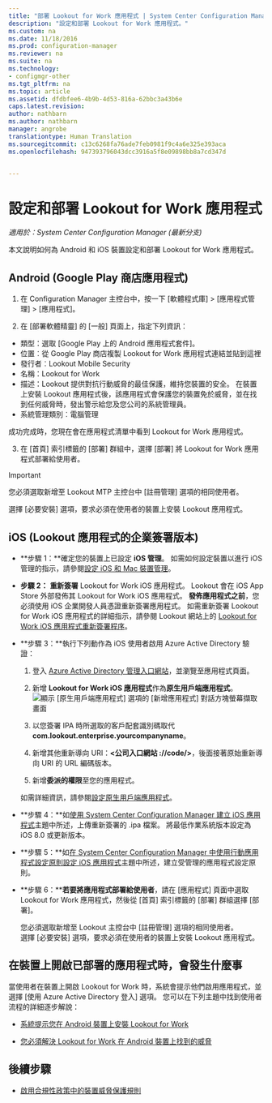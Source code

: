 ```yaml
---
title: "部署 Lookout for Work 應用程式 | System Center Configuration Manager"
description: "設定和部署 Lookout for Work 應用程式。"
ms.custom: na
ms.date: 11/18/2016
ms.prod: configuration-manager
ms.reviewer: na
ms.suite: na
ms.technology:
- configmgr-other
ms.tgt_pltfrm: na
ms.topic: article
ms.assetid: dfdbfee6-4b9b-4d53-816a-62bbc3a43b6e
caps.latest.revision: 
author: nathbarn
ms.author: nathbarn
manager: angrobe
translationtype: Human Translation
ms.sourcegitcommit: c13c6268fa76ade7feb0981f9c4a6e325e393aca
ms.openlocfilehash: 947393796043dcc3916a5f8e09898bb8a7cd347d


---
```

# <a name="configure-and-deploy-lookout-for-work-apps"></a>設定和部署 Lookout for Work 應用程式

*適用於：System Center Configuration Manager (最新分支)*

本文說明如何為 Android 和 iOS 裝置設定和部署 Lookout for Work 應用程式。

## <a name="android-google-play-store-app"></a>Android (Google Play 商店應用程式)
1.  在 Configuration Manager 主控台中，按一下 [軟體程式庫] > [應用程式管理] > [應用程式]。

2.  在 [部署軟體精靈] 的 [一般]  頁面上，指定下列資訊：
  * 類型：選取 [Google Play 上的 Android 應用程式套件]。
  * 位置︰從 Google Play 商店複製 Lookout for Work 應用程式連結並貼到這裡
  * 發行者︰Lookout Mobile Security
  * 名稱：Lookout for Work
  * 描述：Lookout 提供對抗行動威脅的最佳保護，維持您裝置的安全。 在裝置上安裝 Lookout 應用程式後，該應用程式會保護您的裝置免於威脅，並在找到任何威脅時，發出警示給您及您公司的系統管理員。
  * 系統管理類別︰電腦管理

  成功完成時，您現在會在應用程式清單中看到 Lookout for Work 應用程式。

3.  在 [首頁] 索引標籤的 [部署] 群組中，選擇 [部署] 將 Lookout for Work 應用程式部署給使用者。
>[!IMPORTANT]
>您必須選取新增至 Lookout MTP 主控台中 [註冊管理] 選項的相同使用者。

  選擇 [必要安裝] 選項，要求必須在使用者的裝置上安裝 Lookout 應用程式。

## <a name="ios-enterprise-signed-version-of-lookout-app"></a>iOS (Lookout 應用程式的企業簽署版本)

* **步驟 1：**確定您的裝置上已設定 **iOS 管理**。 如需如何設定裝置以進行 iOS 管理的指示，請參閱[設定 iOS 和 Mac 裝置管理]()。

* **步驟 2：** **重新簽署** Lookout for Work iOS 應用程式。 Lookout 會在 iOS App Store 外部發佈其 Lookout for Work iOS 應用程式。 **發佈應用程式之前**，您必須使用 iOS 企業開發人員憑證重新簽署應用程式。 如需重新簽署 Lookout for Work iOS 應用程式的詳細指示，請參閱 Lookout 網站上的 [Lookout for Work iOS 應用程式重新簽署程序](https://personal.support.lookout.com/hc/en-us/articles/114094038714)。


* **步驟 3：**執行下列動作為 iOS 使用者啟用 Azure Active Directory 驗證：
  1.  登入 [Azure Active Directory 管理入口網站](https://manage.windowsazure.com)，並瀏覽至應用程式頁面。
  2.  新增 **Lookout for Work iOS 應用程式**作為**原生用戶端應用程式**。
  ![顯示 [原生用戶端應用程式] 選項的 [新增應用程式] 對話方塊螢幕擷取畫面](../media/aad-add-app.png)

  3. 以您簽署 IPA 時所選取的客戶配套識別碼取代 **com.lookout.enterprise.yourcompanyname**。
  4.  新增其他重新導向 URI：**&lt;公司入口網站 ://code/>**，後面接著原始重新導向 URI 的 URL 編碼版本。
  5.  新增**委派的權限**至您的應用程式。

  如需詳細資訊，請參閱[設定原生用戶端應用程式](https://azure.microsoft.com/en-us/documentation/articles/app-service-mobile-how-to-configure-active-directory-authentication/#optional-configure-a-native-client-application)。


* **步驟 4：**如[使用 System Center Configuration Manager 建立 iOS 應用程式](https://docs.microsoft.com/en-us/sccm/apps/get-started/creating-ios-applications)主題中所述，上傳重新簽署的 .ipa 檔案。 將最低作業系統版本設定為 iOS 8.0 或更新版本。


* **步驟 5：**如[在 System Center Configuration Manager 中使用行動應用程式設定原則設定 iOS 應用程式](https://docs.microsoft.com/en-us/sccm/apps/deploy-use/configure-ios-apps-with-app-configuration-policies)主題中所述，建立受管理的應用程式設定原則。


* **步驟 6：****若要將應用程式部署給使用者**，請在 [應用程式] 頁面中選取 Lookout for Work 應用程式，然後從 [首頁] 索引標籤的 [部署] 群組選擇 [部署]。

  您必須選取新增至 Lookout 主控台中 [註冊管理] 選項的相同使用者。  
選擇 [必要安裝] 選項，要求必須在使用者的裝置上安裝 Lookout 應用程式。

## <a name="what-happens-when-the-deployed-app-is-opened-on-the-device"></a>在裝置上開啟已部署的應用程式時，會發生什麼事




當使用者在裝置上開啟 Lookout for Work 時，系統會提示他們啟用應用程式，並選擇 [使用 Azure Active Directory 登入] 選項。 您可以在下列主題中找到使用者流程的詳細逐步解說：

* [系統提示您在 Android 裝置上安裝 Lookout for Work](http://docs.microsoft.com/intune/enduser/you-are-prompted-to-install-lookout-for-work-android)

* [您必須解決 Lookout for Work 在 Android 裝置上找到的威脅](http://docs.microsoft.com/intune/enduser/you-need-to-resolve-a-threat-found-by-lookout-for-work-android)

## <a name="next-steps"></a>後續步驟
* [啟用合規性政策中的裝置威脅保護規則](enable-device-threat-protection-rule-compliance-policy.md)



<!--HONumber=Dec16_HO3-->


